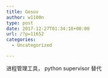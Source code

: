 ```yaml
---
title: Gosuv
author: w1100n
type: post
date: 2017-12-27T01:34:18+00:00
url: /?p=11652
categories:
  - Uncategorized

---
```

进程管理工具， python supervisor 替代